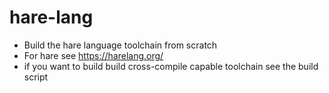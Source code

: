 # hare-lang
* Build the hare language toolchain from scratch 
* For hare see https://harelang.org/
* if you want to build build cross-compile capable toolchain see the build script
